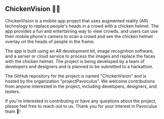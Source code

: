 ## ChickenVision 🐔👀

ChickenVision is a mobile app project that uses augmented reality (AR) technology to replace people's heads in a crowd with a chicken helmet. The app provides a fun and entertaining way to view crowds, and users can use their mobile phone's camera to scan a crowd and see the chicken helmet overlay on the heads of people in the frame. 

The app is built using an AR development kit, image recognition software, and a server or cloud service to process the images and replace the faces with the chicken helmet. The project is being developed by a team of developers and designers and is planned to be submitted to a hackathon.

The GitHub repository for the project is named "ChickenVision" and is hosted by the organization "projectPavoculus". We welcome contributions from anyone interested in the project, including developers, designers, and testers. 

If you're interested in contributing or have any questions about the project, please feel free to reach out to us. Thank you for your interest in Pavoculus team 🦃!
